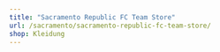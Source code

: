 ```yaml
---
title: "Sacramento Republic FC Team Store"
url: /sacramento/sacramento-republic-fc-team-store/
shop: Kleidung
---
```


